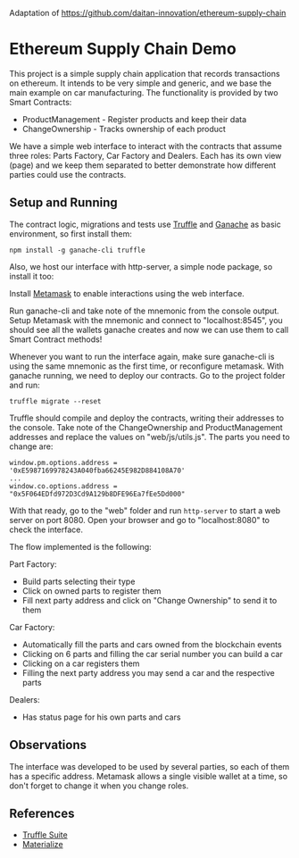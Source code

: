 Adaptation of https://github.com/daitan-innovation/ethereum-supply-chain
# Ethereum Supply Chain Demo

This project is a simple supply chain application that records transactions on ethereum.
It intends to be very simple and generic, and we base the main example on car manufacturing.
The functionality is provided by two Smart Contracts:

* ProductManagement - Register products and keep their data
* ChangeOwnership - Tracks ownership of each product

We have a simple web interface to interact with the contracts that assume three roles: Parts Factory, Car Factory and Dealers.
Each has its own view (page) and we keep them separated to better demonstrate how different parties could use the contracts.

## Setup and Running

The contract logic, migrations and tests use [Truffle](https://truffleframework.com/truffle) and [Ganache](https://truffleframework.com/ganache) as basic environment, so first install them:

`npm install -g ganache-cli truffle`

Also, we host our interface with http-server, a simple node package, so install it too:

Install [Metamask](https://metamask.io/) to enable interactions using the web interface.

Run ganache-cli and take note of the mnemonic from the console output.
Setup Metamask with the mnemonic and connect to "localhost:8545", you should see all the wallets ganache creates and now we can use them to call Smart Contract methods!

Whenever you want to run the interface again, make sure ganache-cli is using the same mnemonic as the first time, or reconfigure metamask.
With ganache running, we need to deploy our contracts.
Go to the project folder and run:

`truffle migrate --reset`

Truffle should compile and deploy the contracts, writing their addresses to the console.
Take note of the ChangeOwnership and ProductManagement addresses and replace the values on "web/js/utils.js".
The parts you need to change are:

```
window.pm.options.address = '0xE5987169978243A040fba66245E982D884108A70'
...
window.co.options.address = "0x5F064EDfd972D3Cd9A129b8DFE96Ea7fEe5Dd000"
```

With that ready, go to the "web" folder and run `http-server` to start a web server on port 8080.
Open your browser and go to "localhost:8080" to check the interface.

The flow implemented is the following:

Part Factory:

* Build parts selecting their type
* Click on owned parts to register them
* Fill next party address and click on "Change Ownership" to send it to them

Car Factory:

* Automatically fill the parts and cars owned from the blockchain events
* Clicking on 6 parts and filling the car serial number you can build a car
* Clicking on a car registers them
* Filling the next party address you may send a car and the respective parts

Dealers:

* Has status page for his own parts and cars

## Observations

The interface was developed to be used by several parties, so each of them has a specific address.
Metamask allows a single visible wallet at a time, so don't forget to change it when you change roles.

## References

* [Truffle Suite](https://truffleframework.com/)
* [Materialize](https://materializecss.com/)
